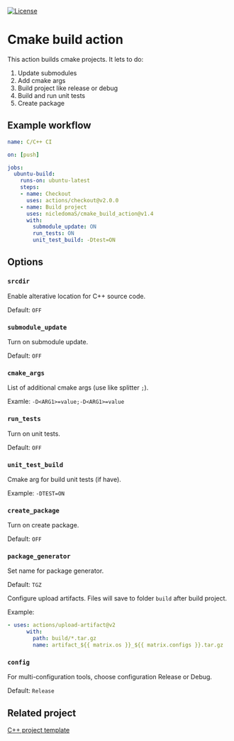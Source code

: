 [![License][license-image]][license-url]
# Cmake build action
This action builds cmake projects.
It lets to do:
1) Update submodules
2) Add cmake args
3) Build project like release or debug
4) Build and run unit tests
5) Create package

## Example workflow
```yaml
name: C/C++ CI

on: [push]

jobs:
  ubuntu-build:
    runs-on: ubuntu-latest
    steps:
    - name: Checkout
      uses: actions/checkout@v2.0.0
    - name: Build project
      uses: nicledomaS/cmake_build_action@v1.4
      with:
        submodule_update: ON
        run_tests: ON
        unit_test_build: -Dtest=ON
```
## Options
### `srcdir`
Enable alterative location for C++ source code.

Default: `OFF`


### `submodule_update`
Turn on submodule update.

Default: `OFF`

### `cmake_args`
List of additional cmake args (use like splitter `;`).

Examle: `-D<ARG1>=value;-D<ARG1>=value`

### `run_tests`
Turn on unit tests.

Default: `OFF`

### `unit_test_build`
Cmake arg for build unit tests (if have).

Example: `-DTEST=ON`

### `create_package`
Turn on create package.

Default: `OFF`

### `package_generator`
Set name for package generator.

Default: `TGZ`

Configure upload artifacts. Files will save to folder `build` after build project.

Example:

```yaml
- uses: actions/upload-artifact@v2
      with:
        path: build/*.tar.gz
        name: artifact_${{ matrix.os }}_${{ matrix.configs }}.tar.gz
```

### `config`
For multi-configuration tools, choose configuration Release or Debug.

Default: `Release`

## Related project
[C++ project template](https://github.com/nicledomaS/CppProjectTemplate)


[license-image]: https://img.shields.io/badge/license-MIT-blue.svg
[license-url]: LICENSE
